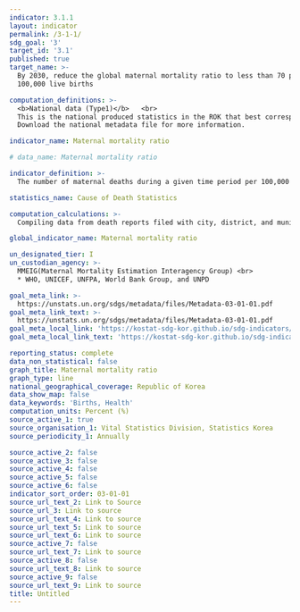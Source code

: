 ```yaml
---
indicator: 3.1.1
layout: indicator
permalink: /3-1-1/
sdg_goal: '3'
target_id: '3.1'
published: true
target_name: >-
  By 2030, reduce the global maternal mortality ratio to less than 70 per
  100,000 live births

computation_definitions: >-
  <b>National data (Type1)</b>   <br>
  This is the national produced statistics in the ROK that best corresponds to the definition of UN SDGs indicators. <br>
  Download the national metadata file for more information.

indicator_name: Maternal mortality ratio

# data_name: Maternal mortality ratio

indicator_definition: >-
  The number of maternal deaths during a given time period per 100,000 live births.

statistics_name: Cause of Death Statistics

computation_calculations: >-
  Compiling data from death reports filed with city, district, and municipal offices, baby and fetal death reports from crematories, and data from the Complementary Survey on Causes of Death of medical institutions.

global_indicator_name: Maternal mortality ratio

un_designated_tier: I
un_custodian_agency: >-
  MMEIG(Maternal Mortality Estimation Interagency Group) <br>
  * WHO, UNICEF, UNFPA, World Bank Group, and UNPD

goal_meta_link: >-
  https://unstats.un.org/sdgs/metadata/files/Metadata-03-01-01.pdf   
goal_meta_link_text: >-
  https://unstats.un.org/sdgs/metadata/files/Metadata-03-01-01.pdf   
goal_meta_local_link: 'https://kostat-sdg-kor.github.io/sdg-indicators/public/data/Metadata-03-01-01_ENG.pdf'
goal_meta_local_link_text: 'https://kostat-sdg-kor.github.io/sdg-indicators/public/data/Metadata-03-01-01_ENG.pdf'

reporting_status: complete
data_non_statistical: false
graph_title: Maternal mortality ratio
graph_type: line
national_geographical_coverage: Republic of Korea
data_show_map: false
data_keywords: 'Births, Health'
computation_units: Percent (%)
source_active_1: true
source_organisation_1: Vital Statistics Division, Statistics Korea
source_periodicity_1: Annually 

source_active_2: false
source_active_3: false
source_active_4: false
source_active_5: false
source_active_6: false
indicator_sort_order: 03-01-01
source_url_text_2: Link to Source
source_url_3: Link to source
source_url_text_4: Link to source
source_url_text_5: Link to source
source_url_text_6: Link to source
source_active_7: false
source_url_text_7: Link to source
source_active_8: false
source_url_text_8: Link to source
source_active_9: false
source_url_text_9: Link to source
title: Untitled
---
```

